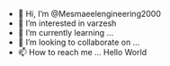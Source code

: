 - 👋 Hi, I’m @Mesmaeelengineering2000
- 👀 I’m interested in varzesh
- 🌱 I’m currently learning ...
- 💞️ I’m looking to collaborate on ...
- 📫 How to reach me ...
Hello World



<!---
Mesmaeelengineering2000/Mesmaeelengineering2000 is a ✨ special ✨ repository because its `README.md` (this file) appears on your GitHub profile.
You can click the Preview link to take a look at your changes.
--->
